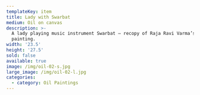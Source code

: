 ```yaml
---
templateKey: item
title: Lady with Swarbat
medium: Oil on canvas
description: >-
  A lady playing music instrument Swarbat — recopy of Raja Ravi Varma’s
  painting.
width: '23.5'
height: '27.5'
sold: false
available: true
image: /img/oil-02-s.jpg
large_image: /img/oil-02-l.jpg
categories:
  - category: Oil Paintings
---
```


